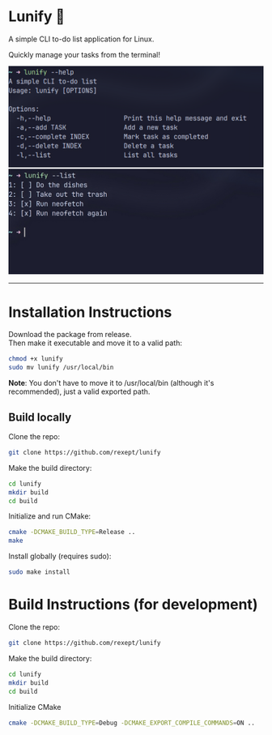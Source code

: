 # Lunify 🌙
A simple CLI to-do list application for Linux.

Quickly manage your tasks from the terminal!

![Help Page](./screenshots/help_page_screenshot_enhanced.png)
![List Tasks](./screenshots/list_tasks_screenshot_betterenhanced.png)

---

# Installation Instructions
Download the package from release.\
Then make it executable and move it to a valid path:
```bash
chmod +x lunify
sudo mv lunify /usr/local/bin
```
**Note**: You don't have to move it to /usr/local/bin (although it's recommended), just a valid exported path.
## Build locally
Clone the repo:
```bash
git clone https://github.com/rexept/lunify
```
Make the build directory:
```bash
cd lunify
mkdir build
cd build
```
Initialize and run CMake:
```bash
cmake -DCMAKE_BUILD_TYPE=Release ..
make
```
Install globally (requires sudo):
```bash
sudo make install
```

# Build Instructions (for development)
Clone the repo:
```bash
git clone https://github.com/rexept/lunify
```
Make the build directory:
```bash
cd lunify
mkdir build
cd build
```
Initialize CMake
```bash
cmake -DCMAKE_BUILD_TYPE=Debug -DCMAKE_EXPORT_COMPILE_COMMANDS=ON .. 
```
